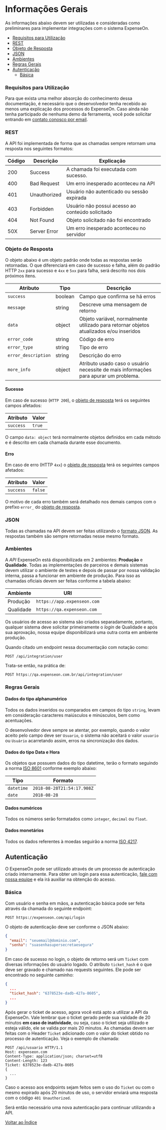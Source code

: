 # Informações Gerais

As informações abaixo devem ser utilizadas e consideradas como preliminares para implementar integrações com o sistema ExpenseOn. 

- [Requisitos para Utilização](#requisitos-para-utilização)
- [REST](#rest)
- [Objeto de Resposta](#objeto-de-resposta)
- [JSON](#json)
- [Ambientes](#ambientes)
- [Regras Gerais](#regras-gerais)
- [Autenticação](#autenticação)
  - [Básica](#básica)

### Requisitos para Utilização

Para que exista uma melhor absorção do conhecimento dessa documentação, é necessário que o desenvolvedor tenha recebido ao menos uma explicação dos processos do ExpenseOn. Caso ainda não tenha participado de nenhuma demo da ferramenta, você pode solicitar entrando em [contato conosco por email](mailto:contato@expenseon.com).

### REST

A API foi implementada de forma que as chamadas sempre retornam uma resposta nos seguintes formatos:

|Código|Descrição| Explicação|
|---|---|---|
|200|Success|A chamada foi executada com sucesso.|
|400|Bad Request|Um erro inesperado aconteceu na API|
|401|Unauthorized|Usuário não autenticado ou sessão expirada|
|403|Forbidden|Usuário não possui acesso ao conteúdo solicitado|
|404|Not Found|Objeto solicitado não foi encontrado|
|50X|Server Error|Um erro inesperado aconteceu no servidor|

### Objeto de Resposta

O objeto abaixo é um objeto padrão onde todas as respostas serão retornadas. O que diferenciará em caso de sucesso e falha, além do padrão HTTP `2xx` para sucesso e `4xx` e `5xx` para falha, será descrito nos dois próximos itens.

|Atributo|Tipo|Descrição|
|---|---|---|
|`success`|boolean|Campo que confirma se há erros|
|`message`|string|Descreve uma mensagem de retorno|
|`data`|object|Objeto variável, normalmente utilizado para retornar objetos atualizados e/ou inseridos|
|`error_code`|string|Código de erro|
|`error_type`|string|Tipo de erro|
|`error_description`|string|Descrição do erro|
|`more_info`|object|Atributo usado caso o usuário necessite de mais informações para apurar um problema.|

#### Sucesso

Em caso de sucesso (`HTTP 200`), o [objeto de resposta](#objeto-de-resposta) terá os seguintes campos afetados:

|Atributo|Valor|
|---|---|
|`success`|`true`|

O campo `data: object` terá normalmente objetos definidos em cada método e é descrito em cada chamada durante esse documento.

#### Erro

Em caso de erro (HTTP `4xx`) o [objeto de resposta](#objeto-de-resposta) terá os seguintes campos afetados:

|Atributo|Valor|
|---|---|
|`success`|`false`|

O motivo de cada erro também será detalhado nos demais campos com o prefixo `error_` do [objeto de resposta](#objeto-de-resposta).

### JSON

Todas as chamadas na API devem ser feitas utilizando o [formato JSON](https://www.json.org). As respostas também são sempre retornadas nesse mesmo formato.
  
### Ambientes

A _API_ ExpenseOn está disponibilizada em 2 ambientes: **Produção** e **Qualidade**. Todas as implementações de parceiros e demais sistemas devem utilizar o ambiente de testes e depois de passar por nossa validação interna, passa a funcionar em ambiente de produção.
Para isso as chamadas oficiais devem ser feitas conforme a tabela abaixo:

|Ambiente|URI|
|---|---|
|Produção|`https://app.expenseon.com`|
|Qualidade|`https://qa.expenseon.com`|

Os usuários de acesso ao sistema são criados separadamente, portanto, qualquer sistema deve solicitar primeiramente o _login_ de Qualidade e após sua aprovação, nossa equipe disponibilizará uma outra conta em ambiente produção.

Quando citado um endpoint nessa documentação com notação como:

```HTTP
POST /api/integration/user
```
Trata-se então, na prática de:
```HTTP
POST https://qa.expenseon.com.br/api/integration/user
```

### Regras Gerais

#### Dados do tipo alphanumérico

Todos os dados inseridos ou comparados em campos do tipo `string`, levam em consideração caracteres maiúsculos e minúsculos, bem como acentuações.

O desenvolvedor deve sempre se atentar, por exemplo, quando o valor aceito pelo campo deve ser `Usuario`, o sistema não aceitará o valor `usuario` ou `Usuário` acarretando assim, erros na sincronização dos dados.

#### Dados do tipo Data e Hora

Os objetos que possuem dados do tipo datetime, terão o formato seguindo a norma [ISO 8601](https://en.wikipedia.org/wiki/ISO_8601) conforme exemplo abaixo:

|Tipo|Formato|
|---|---|
|`datetime`|`2018-08-28T21:54:17.908Z`|
|`date`|`2018-08-28`|

#### Dados numéricos

Todos os números serão formatados como `integer`, `decimal` ou `float`.

#### Dados monetários

Todos os dados referentes à moedas seguirão a norma [ISO 4217](https://en.wikipedia.org/wiki/ISO_4217).

## Autenticação

O ExpenseOn pode ser utilizado através de um processo de autenticação criado internamente. Para obter um login para essa autenticação, [fale com nossa equipe](mailto:contato@expenseon.com) e ela irá auxiliar na obtenção do acesso.

### Básica

Com usuário e senha em mãos, a autenticação básica pode ser feita através da chamada do seguinte endpoint:

```HTTP
POST https://expenseon.com/api/login
```

O objeto de autenticação deve ser conforme o JSON abaixo:

```JSON
{
  "email": "seuemail@dominio.com",
  "senha": "suasenhasupersecretaesegura"
}
```

Em caso de sucesso no login, o objeto de retorno será um `Ticket` com diversas informações do usuário logado. O atributo `ticket_hash` é o que deve ser gravado e chamado nas requests seguintes. Ele pode ser encontrado no seguinte caminho:

```JSON
{
  ...
  "ticket_hash": "6378523e-dadb-427a-8605",
  ...
}
```

Após gerar o ticket de acesso, agora você está apto a utilizar a API da ExpenseOn. Vale lembrar que o ticket gerado perde sua validade de 20 minutos **em caso de inatividade**, ou seja, caso o ticket seja utilizado e esteja válido, ele se valida por mais 20 minutos. As chamadas devem ser feitas com o Header `Ticket` adicionado com o valor do ticket obtido no processo de autenticação. Veja o exemplo de chamada:

```HTTP
POST /api/usuario HTTP/1.1
Host: expenseon.com
Content-Type: application/json; charset=utf8
Content-Length: 123
Ticket: 6378523e-dadb-427a-8605
{
  ...
}
```

Caso o acesso aos endpoints sejam feitos sem o uso do `Ticket` ou com o mesmo expirado após 20 minutos de uso, o servidor enviará uma resposta com o código `401 Unauthorized`.

Será então necessário uma nova autenticação para continuar utilizando a API.

[Voltar ao Índice](README.md)